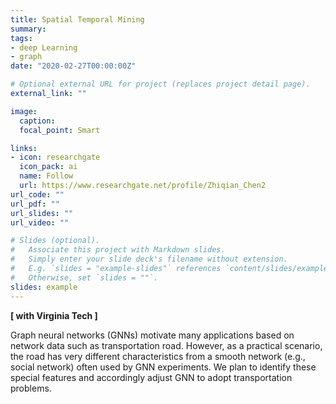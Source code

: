 ```yaml
---
title: Spatial Temporal Mining
summary:
tags:
- deep Learning
- graph
date: "2020-02-27T00:00:00Z"

# Optional external URL for project (replaces project detail page).
external_link: ""

image:
  caption:
  focal_point: Smart

links:
- icon: researchgate
  icon_pack: ai
  name: Follow
  url: https://www.researchgate.net/profile/Zhiqian_Chen2
url_code: ""
url_pdf: ""
url_slides: ""
url_video: ""

# Slides (optional).
#   Associate this project with Markdown slides.
#   Simply enter your slide deck's filename without extension.
#   E.g. `slides = "example-slides"` references `content/slides/example-slides.md`.
#   Otherwise, set `slides = ""`.
slides: example
---
```


**[ with Virginia Tech ]**

Graph neural networks (GNNs) motivate many applications based on network data such as transportation road. However, as a practical scenario, the road has very different characteristics from a smooth network (e.g., social network) often used by GNN experiments. We plan to identify these special features and accordingly adjust GNN to adopt transportation problems.
